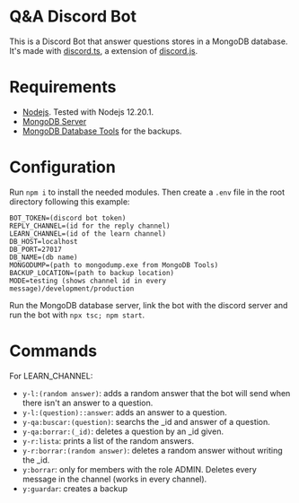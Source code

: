 # Q&A Discord Bot

This is a Discord Bot that answer questions stores in a MongoDB database. It's made with [discord.ts](https://github.com/OwenCalvin/discord.ts), a extension of [discord.js](https://github.com/discordjs/discord.js/).

# Requirements

- [Nodejs](https://nodejs.org/es/). Tested with Nodejs 12.20.1.
- [MongoDB Server](https://www.mongodb.com/try/download/community)
- [MongoDB Database Tools](https://www.mongodb.com/try/download/database-tools) for the backups.

# Configuration

Run `npm i` to install the needed modules. Then create a `.env` file in the root directory following this example:

```
BOT_TOKEN=(discord bot token)
REPLY_CHANNEL=(id for the reply channel)
LEARN_CHANNEL=(id of the learn channel)
DB_HOST=localhost
DB_PORT=27017
DB_NAME=(db name)
MONGODUMP=(path to mongodump.exe from MongoDB Tools)
BACKUP_LOCATION=(path to backup location)
MODE=testing (shows channel id in every message)/development/production
```

Run the MongoDB database server, link the bot with the discord server and run the bot with `npx tsc; npm start`.

# Commands

For LEARN_CHANNEL:

- `y-l:(random answer)`: adds a random answer that the bot will send when there isn't an answer to a question.
- `y-l:(question)::answer`: adds an answer to a question.
- `y-qa:buscar:(question)`: searchs the \_id and answer of a question.
- `y-qa:borrar:(_id)`: deletes a question by an \_id given.
- `y-r:lista`: prints a list of the random answers.
- `y-r:borrar:(random answer)`: deletes a random answer without writing the \_id.
- `y:borrar`: only for members with the role ADMIN. Deletes every message in the channel (works in every channel).
- `y:guardar`: creates a backup
